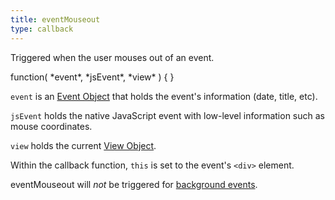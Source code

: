 ```yaml
---
title: eventMouseout
type: callback
---
```


Triggered when the user mouses out of an event.

<div class='spec' markdown='1'>
function( *event*, *jsEvent*, *view* ) { }
</div>

`event` is an [Event Object](event-object) that holds the event's information (date, title, etc).

`jsEvent` holds the native JavaScript event with low-level information such as mouse coordinates.

`view` holds the current [View Object](view-object).

Within the callback function, `this` is set to the event's `<div>` element.

eventMouseout will *not* be triggered for [background events](background-events).
